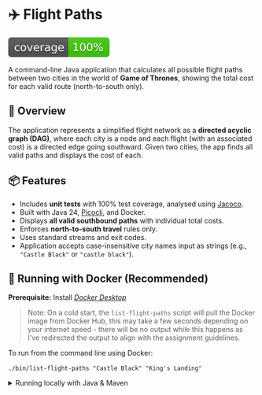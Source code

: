 # ✈️ Flight Paths

![Coverage](./badges/jacoco.svg)

A command-line Java application that calculates all possible flight paths between two cities in the world of **Game of Thrones**, showing the total cost for each valid route (north-to-south only).

## 🧭 Overview

The application represents a simplified flight network as a **directed acyclic graph (DAG)**, where each city is a node and each flight (with an associated cost) is a directed edge going southward. Given two cities, the app finds all valid paths and displays the cost of each.

## 📦 Features

- Includes **unit tests** with 100% test coverage, analysed using [Jacoco](https://github.com/jacoco/jacoco).
- Built with Java 24, [Picocli](https://picocli.info/), and Docker.
- Displays **all valid southbound paths** with individual total costs.
- Enforces **north-to-south travel** rules only.
- Uses standard streams and exit codes. 
- Application accepts case-insensitive city names input as strings (e.g., `"Castle Black"` or `"castle black"`).

## 🚀 Running with Docker (Recommended)

**Prerequisite:** Install _[Docker Desktop](https://docs.docker.com/desktop/setup/install/mac-install)_ 

> Note: On a cold start, the `list-flight-paths` script will pull the Docker image from Docker Hub, this may take a few seconds depending on your internet speed - there will be no output while this happens as I've redirected the output to align with the assignment guidelines.

To run from the command line using Docker:

```shell
./bin/list-flight-paths "Castle Black" "King's Landing"
```

<details>
<summary>Running locally with Java & Maven</summary>

The preferred way to run this application is using the containerized approach described above.
That said, if you're comfortable with Maven and Java, you’re welcome to run it directly.
Note, however, that this method is not considered an official alternative for submission, as it is not supported by the bin/list-flight-paths wrapper script.

First, build the project with Maven. You must have Maven installed for this to work.

```shell
make build
```

Then run the jar file
```shell
java -jar target/flight-paths-1.0.0.jar "Castle Black" "King's Landing"
```
</details>
